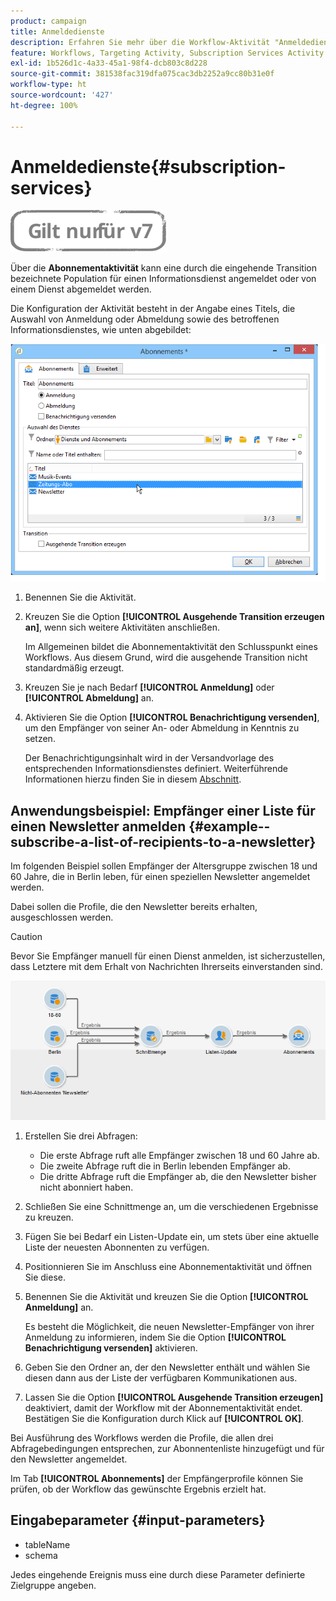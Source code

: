 ```yaml
---
product: campaign
title: Anmeldedienste
description: Erfahren Sie mehr über die Workflow-Aktivität "Anmeldedienste".
feature: Workflows, Targeting Activity, Subscription Services Activity
exl-id: 1b526d1c-4a33-45a1-98f4-dcb803c8d228
source-git-commit: 381538fac319dfa075cac3db2252a9cc80b31e0f
workflow-type: ht
source-wordcount: '427'
ht-degree: 100%

---
```


# Anmeldedienste{#subscription-services}

![](../../assets/v7-only.svg)

Über die **Abonnementaktivität** kann eine durch die eingehende Transition bezeichnete Population für einen Informationsdienst angemeldet oder von einem Dienst abgemeldet werden.

Die Konfiguration der Aktivität besteht in der Angabe eines Titels, die Auswahl von Anmeldung oder Abmeldung sowie des betroffenen Informationsdienstes, wie unten abgebildet:

![](assets/edit_service_inscription.png)

1. Benennen Sie die Aktivität.
1. Kreuzen Sie die Option **[!UICONTROL Ausgehende Transition erzeugen an]**, wenn sich weitere Aktivitäten anschließen.

   Im Allgemeinen bildet die Abonnementaktivität den Schlusspunkt eines Workflows. Aus diesem Grund, wird die ausgehende Transition nicht standardmäßig erzeugt.

1. Kreuzen Sie je nach Bedarf **[!UICONTROL Anmeldung]** oder **[!UICONTROL Abmeldung]** an.
1. Aktivieren Sie die Option **[!UICONTROL Benachrichtigung versenden]**, um den Empfänger von seiner An- oder Abmeldung in Kenntnis zu setzen.

   Der Benachrichtigungsinhalt wird in der Versandvorlage des entsprechenden Informationsdienstes definiert. Weiterführende Informationen hierzu finden Sie in diesem [Abschnitt](../../delivery/using/managing-subscriptions.md).

## Anwendungsbeispiel: Empfänger einer Liste für einen Newsletter anmelden {#example--subscribe-a-list-of-recipients-to-a-newsletter}

Im folgenden Beispiel sollen Empfänger der Altersgruppe zwischen 18 und 60 Jahre, die in Berlin leben, für einen speziellen Newsletter angemeldet werden.

Dabei sollen die Profile, die den Newsletter bereits erhalten, ausgeschlossen werden.

>[!CAUTION]
>
>Bevor Sie Empfänger manuell für einen Dienst anmelden, ist sicherzustellen, dass Letztere mit dem Erhalt von Nachrichten Ihrerseits einverstanden sind.

![](assets/subscription_services_example.png)

1. Erstellen Sie drei Abfragen:

   * Die erste Abfrage ruft alle Empfänger zwischen 18 und 60 Jahre ab.
   * Die zweite Abfrage ruft die in Berlin lebenden Empfänger ab.
   * Die dritte Abfrage ruft die Empfänger ab, die den Newsletter bisher nicht abonniert haben.

1. Schließen Sie eine Schnittmenge an, um die verschiedenen Ergebnisse zu kreuzen.
1. Fügen Sie bei Bedarf ein Listen-Update ein, um stets über eine aktuelle Liste der neuesten Abonnenten zu verfügen.
1. Positionnieren Sie im Anschluss eine Abonnementaktivität und öffnen Sie diese.
1. Benennen Sie die Aktivität und kreuzen Sie die Option **[!UICONTROL Anmeldung]** an.

   Es besteht die Möglichkeit, die neuen Newsletter-Empfänger von ihrer Anmeldung zu informieren, indem Sie die Option **[!UICONTROL Benachrichtigung versenden]** aktivieren.

1. Geben Sie den Ordner an, der den Newsletter enthält und wählen Sie diesen dann aus der Liste der verfügbaren Kommunikationen aus.
1. Lassen Sie die Option **[!UICONTROL Ausgehende Transition erzeugen]** deaktiviert, damit der Workflow mit der Abonnementaktivität endet. Bestätigen Sie die Konfiguration durch Klick auf **[!UICONTROL OK]**.

Bei Ausführung des Workflows werden die Profile, die allen drei Abfragebedingungen entsprechen, zur Abonnentenliste hinzugefügt und für den Newsletter angemeldet.

Im Tab **[!UICONTROL Abonnements]** der Empfängerprofile können Sie prüfen, ob der Workflow das gewünschte Ergebnis erzielt hat.

## Eingabeparameter {#input-parameters}

* tableName
* schema

Jedes eingehende Ereignis muss eine durch diese Parameter definierte Zielgruppe angeben.
